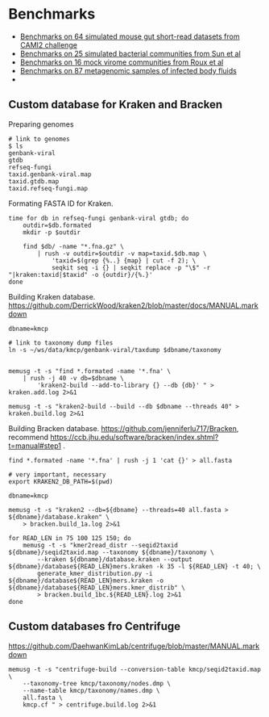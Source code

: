 # Benchmarks

- [Benchmarks on 64 simulated mouse gut short-read datasets from CAMI2 challenge](cami2-mouse-gut)
- [Benchmarks on 25 simulated bacterial communities from Sun et al](sim-bact-sun2021)
- [Benchmarks on 16 mock virome communities from Roux et al](mock-virome-roux2016)
- [Benchmarks on 87 metagenomic samples of infected body fluids](real-pathogen-gu2020)
- 

## Custom database for Kraken and Bracken

Preparing genomes

    # link to genomes
    $ ls
    genbank-viral
    gtdb
    refseq-fungi
    taxid.genbank-viral.map
    taxid.gtdb.map
    taxid.refseq-fungi.map
    
   
Formating FASTA ID for Kraken.

    time for db in refseq-fungi genbank-viral gtdb; do    
        outdir=$db.formated
        mkdir -p $outdir
        
        find $db/ -name "*.fna.gz" \
            | rush -v outdir=$outdir -v map=taxid.$db.map \
                'taxid=$(grep {%..} {map} | cut -f 2); \
                seqkit seq -i {} | seqkit replace -p "\$" -r "|kraken:taxid|$taxid" -o {outdir}/{%.}'
    done

Building Kraken database. https://github.com/DerrickWood/kraken2/blob/master/docs/MANUAL.markdown

    dbname=kmcp
    
    # link to taxonomy dump files
    ln -s ~/ws/data/kmcp/genbank-viral/taxdump $dbname/taxonomy
            
    
    memusg -t -s "find *.formated -name '*.fna' \
        | rush -j 40 -v db=$dbname \
            'kraken2-build --add-to-library {} --db {db}' " > kraken.add.log 2>&1
            
    memusg -t -s "kraken2-build --build --db $dbname --threads 40" > kraken.build.log 2>&1
 
Building Bracken database. https://github.com/jenniferlu717/Bracken, recommend https://ccb.jhu.edu/software/bracken/index.shtml?t=manual#step1 .

    find *.formated -name '*.fna' | rush -j 1 'cat {}' > all.fasta
    
    # very important, necessary
    export KRAKEN2_DB_PATH=$(pwd)
    
    dbname=kmcp
    
    memusg -t -s "kraken2 --db=${dbname} --threads=40 all.fasta > ${dbname}/database.kraken" \
        > bracken.build_1a.log 2>&1
    
    for READ_LEN in 75 100 125 150; do
        memusg -t -s "kmer2read_distr --seqid2taxid ${dbname}/seqid2taxid.map --taxonomy ${dbname}/taxonomy \
            --kraken ${dbname}/database.kraken --output ${dbname}/database${READ_LEN}mers.kraken -k 35 -l ${READ_LEN} -t 40; \
            generate_kmer_distribution.py -i ${dbname}/database${READ_LEN}mers.kraken -o ${dbname}/database${READ_LEN}mers.kmer_distrib" \
            > bracken.build_1bc.${READ_LEN}.log 2>&1
    done

## Custom databases fro Centrifuge

 https://github.com/DaehwanKimLab/centrifuge/blob/master/MANUAL.markdown


    
    memusg -t -s "centrifuge-build --conversion-table kmcp/seqid2taxid.map \
        --taxonomy-tree kmcp/taxonomy/nodes.dmp \
        --name-table kmcp/taxonomy/names.dmp \
        all.fasta \
        kmcp.cf " > centrifuge.build.log 2>&1

